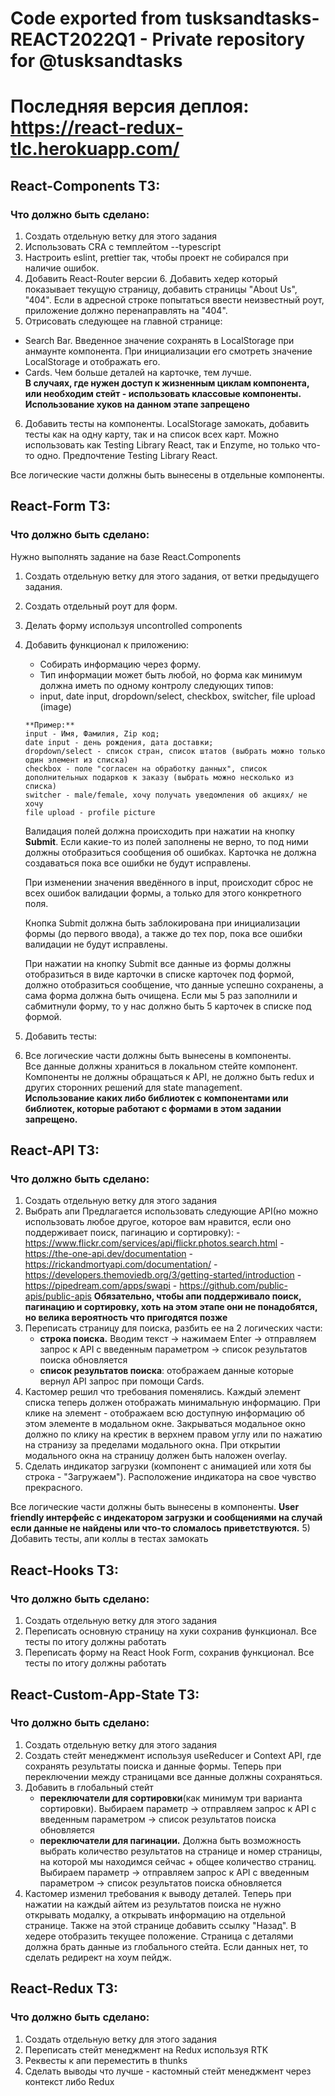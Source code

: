 # Code exported from tusksandtasks-REACT2022Q1 - Private repository for @tusksandtasks 

# Последняя версия деплоя: https://react-redux-tlc.herokuapp.com/

## React-Components ТЗ:

### Что должно быть сделано:

1) Создать отдельную ветку для этого задания
2) Использовать CRA с темплейтом --typescript
3) Настроить eslint, prettier так, чтобы проект не собирался при наличие ошибок. 
4) Добавить React-Router версии 6. Добавить хедер который показывает текущую страницу, добавить страницы "About Us", "404". Если в адресной строке попытаться ввести неизвестный роут, приложение должно перенаправлять на "404".
5) Отрисовать следующее на главной странице:
  - Search Bar. 
  Введенное значение сохранять в LocalStorage при анмаунте компонента. При инициализации его смотреть значение LocalStorage и отображать его.
  - Cards. Чем больше деталей на карточке, тем лучше.  
  **В случаях, где нужен доступ к жизненным циклам компонента, или необходим стейт - использовать классовые компоненты. Использование хуков на данном этапе запрещено**
6) Добавить тесты на компоненты. LocalStorage замокать, добавить тесты как на одну карту, так и на список всех карт.
Можно использовать как Testing Library React, так и Enzyme, но только что-то одно. Предпочтение Testing Library React.
  
Все логические части должны быть вынесены в отдельные компоненты.

## React-Form ТЗ:

### Что должно быть сделано:

Нужно выполнять задание на базе React.Components

1. Создать отдельную ветку для этого задания, от ветки предыдущего задания.
2. Создать отдельный роут для форм.
3. Делать форму используя uncontrolled components
4. Добавить функционал к приложению:

   - Собирать информацию через форму.
   - Тип информации может быть любой, но форма как минимум должна иметь по одному контролу следующих типов:
   - input, date input, dropdown/select, checkbox, switcher, file upload (image)

   ```
   **Пример:**
   input - Имя, Фамилия, Zip код;
   date input - день рождения, дата доставки;
   dropdown/select - список стран, список штатов (выбрать можно только один элемент из списка)
   checkbox - поле "согласен на обработку данных", список дополнительных подарков к заказу (выбрать можно несколько из списка)
   switcher - male/female, хочу получать уведомления об акциях/ не хочу
   file upload - profile picture
   ```

   Валидация полей должна происходить при нажатии на кнопку **Submit**. Если какие-то из полей заполнены не верно, то под ними должны отобразиться сообщения об ошибках. Карточка не должна создаваться пока все ошибки не будут исправлены.

   При изменении значения введённого в input, происходит сброс не всех ошибок валидации формы, а только для этого конкретного поля.

   Кнопка Submit должна быть заблокирована при инициализации формы (до первого ввода), а также до тех пор, пока все ошибки валидации не будут исправлены.

   При нажатии на кнопку Submit все данные из формы должны отобразиться в виде карточки в списке карточек под формой, должно отобразиться сообщение, что данные успешно сохранены, а сама форма должна быть очищена.
   Если мы 5 раз заполнили и сабмитнули форму, то у нас должно быть 5 карточек в списке под формой.

5. Добавить тесты:
6. Все логические части должны быть вынесены в компоненты.  
   Все данные должны храниться в локальном стейте компонент.  
   Компоненты не должны обращаться к API, не должно быть redux и других сторонних решений для state management.  
   **Использование каких либо библиотек с компонентами или библиотек, которые работают с формами в этом задании запрещено.**

## React-API ТЗ:

### Что должно быть сделано:

1. Создать отдельную ветку для этого задания
2. Выбрать апи
   Предлагается использовать следующие API(но можно использовать любое другое, которое вам нравится, если оно поддерживает поиск, пагинацию и сортировку): - https://www.flickr.com/services/api/flickr.photos.search.html - https://the-one-api.dev/documentation - https://rickandmortyapi.com/documentation/ - https://developers.themoviedb.org/3/getting-started/introduction - https://pipedream.com/apps/swapi - https://github.com/public-apis/public-apis
   **Обязательно, чтобы апи поддерживало поиск, пагинацию и сортировку, хоть на этом этапе они не понадобятся, но велика вероятность что пригодятся позже**
3. Переписать страницу для поиска, разбить ее на 2 логических части:
   - **строка поиска.** Вводим текст -> нажимаем Enter -> отправляем запрос к API с введенным параметром -> список результатов поиска обновляется
   - **список результатов поиска**: отображаем данные которые вернул API запрос при помощи Cards.
4. Кастомер решил что требования поменялись. Каждый элемент списка теперь должен отображать минимальную информацию. При клике на элемент - отображаем всю доступную информацию об этом элементе в модальном окне. Закрываться модальное окно должно по клику на крестик в верхнем правом углу или по нажатию на странизу за пределами модального окна. При открытии модального окна на страницу должен быть наложен overlay.
5. Сделать индикатор загрузки (компонент с анимацией или хотя бы строка - "Загружаем"). Расположение индикатора на свое чувство прекрасного.

Все логические части должны быть вынесены в компоненты.
**User friendly интерфейс с индекатором загрузки и сообщениями на случай если данные не найдены или что-то сломалось приветствуются.** 5) Добавить тесты, апи коллы в тестах замокать

## React-Hooks ТЗ:

### Что должно быть сделано:

1. Создать отдельную ветку для этого задания
2. Переписать основную страницу на хуки сохранив функционал. Все тесты по итогу должны работать
3. Переписать форму на React Hook Form, сохранив функционал. Все тесты по итогу должны работать

## React-Custom-App-State ТЗ:

### Что должно быть сделано:

1. Создать отдельную ветку для этого задания
2. Создать стейт менеджмент используя useReducer и Context API, где сохранять результаты поиска и данные формы. Теперь при переключении между страницами все данные должны сохраняться.
3. Добавить в глобальный стейт
   - **переключатели для сортировки**(как минимум три варианта сортировки). Выбираем параметр -> отправляем запрос к API с введенным параметром -> список результатов поиска обновляется
   - **переключатели для пагинации.** Должна быть возможность выбрать количество результатов на странице и номер страницы, на которой мы находимся сейчас + общее количество страниц. Выбираем параметр -> отправляем запрос к API с введенным параметром -> список результатов поиска обновляется
4. Кастомер изменил требования к выводу деталей. Теперь при нажатии на каждый айтем из результатов поиска не нужно открывать модалку, а открывать информацию на отдельной странице. Также на этой странице добавить ссылку "Назад". В хедере отобразить текущее положение. Страница с деталями должна брать данные из глобального стейта.
   Если данных нет, то сделать редирект на хоум пейдж.

## React-Redux ТЗ:

### Что должно быть сделано:

1. Создать отдельную ветку для этого задания
2. Переписать стейт менеджмент на Redux используя RTK
3. Реквесты к апи переместить в thunks
4. Сделать выводы что лучше - кастомный стейт менеджмент через контекст либо Redux
